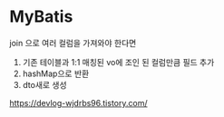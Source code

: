# MyBatis

join 으로 여러 컬럼을 가져와야 한다면

1. 기존 테이블과 1:1 매칭된 vo에 조인 된 컬럼만큼 필드 추가
2. hashMap으로 반환
3. dto새로 생성

https://devlog-wjdrbs96.tistory.com/